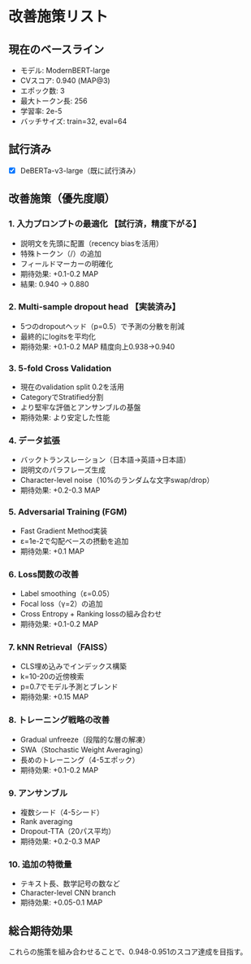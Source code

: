 # 改善施策リスト

## 現在のベースライン
- モデル: ModernBERT-large
- CVスコア: 0.940 (MAP@3)
- エポック数: 3
- 最大トークン長: 256
- 学習率: 2e-5
- バッチサイズ: train=32, eval=64

## 試行済み
- [x] DeBERTa-v3-large（既に試行済み）

## 改善施策（優先度順）

### 1. 入力プロンプトの最適化 【試行済，精度下がる】
- 説明文を先頭に配置（recency biasを活用）
- 特殊トークン（<CORRECT>/<WRONG>）の追加
- フィールドマーカーの明確化
- 期待効果: +0.1-0.2 MAP
- 結果: 0.940 → 0.880

### 2. Multi-sample dropout head 【実装済み】
- 5つのdropoutヘッド（p=0.5）で予測の分散を削減
- 最終的にlogitsを平均化
- 期待効果: +0.1-0.2 MAP
精度向上0.938→0.940

### 3. 5-fold Cross Validation
- 現在のvalidation split 0.2を活用
- CategoryでStratified分割
- より堅牢な評価とアンサンブルの基盤
- 期待効果: より安定した性能

### 4. データ拡張
- バックトランスレーション（日本語→英語→日本語）
- 説明文のパラフレーズ生成
- Character-level noise（10%のランダムな文字swap/drop）
- 期待効果: +0.2-0.3 MAP

### 5. Adversarial Training (FGM)
- Fast Gradient Method実装
- ε=1e-2で勾配ベースの摂動を追加
- 期待効果: +0.1 MAP

### 6. Loss関数の改善
- Label smoothing（ε=0.05）
- Focal loss（γ=2）の追加
- Cross Entropy + Ranking lossの組み合わせ
- 期待効果: +0.1-0.2 MAP

### 7. kNN Retrieval（FAISS）
- CLS埋め込みでインデックス構築
- k=10-20の近傍検索
- p=0.7でモデル予測とブレンド
- 期待効果: +0.15 MAP

### 8. トレーニング戦略の改善
- Gradual unfreeze（段階的な層の解凍）
- SWA（Stochastic Weight Averaging）
- 長めのトレーニング（4-5エポック）
- 期待効果: +0.1-0.2 MAP

### 9. アンサンブル
- 複数シード（4-5シード）
- Rank averaging
- Dropout-TTA（20パス平均）
- 期待効果: +0.2-0.3 MAP

### 10. 追加の特徴量
- テキスト長、数学記号の数など
- Character-level CNN branch
- 期待効果: +0.05-0.1 MAP

## 総合期待効果
これらの施策を組み合わせることで、0.948-0.951のスコア達成を目指す。
